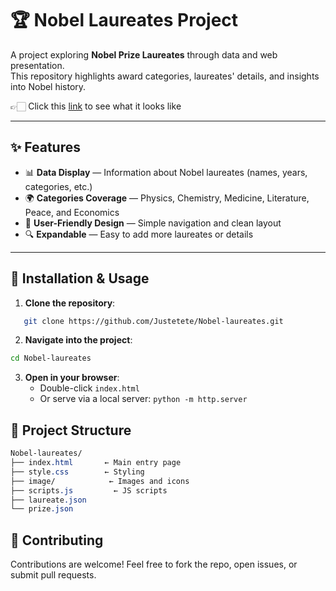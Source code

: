 # 🏆 Nobel Laureates Project

A project exploring **Nobel Prize Laureates** through data and web presentation.  
This repository highlights award categories, laureates' details, and insights into Nobel history.

👉🏻 Click this [link](https://justetete.github.io/Nobel-laureates/) to see what it looks like

---

## ✨ Features

- 📊 **Data Display** — Information about Nobel laureates (names, years, categories, etc.)  
- 🌍 **Categories Coverage** — Physics, Chemistry, Medicine, Literature, Peace, and Economics  
- 🎨 **User-Friendly Design** — Simple navigation and clean layout  
- 🔍 **Expandable** — Easy to add more laureates or details  

---

## 🚀 Installation & Usage

1. **Clone the repository**:
```bash
   git clone https://github.com/Justetete/Nobel-laureates.git
```
2. **Navigate into the project**:
```bash
cd Nobel-laureates
```
3. **Open in your browser**:
    - Double-click `index.html`
    - Or serve via a local server: `python -m http.server`

## 📂 Project Structure
```css
Nobel-laureates/
├── index.html       ← Main entry page
├── style.css        ← Styling
├── image/            ← Images and icons
├── scripts.js         ← JS scripts
├── laureate.json
└── prize.json
```

## 🤝 Contributing

Contributions are welcome!
Feel free to fork the repo, open issues, or submit pull requests.